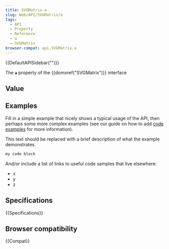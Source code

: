 ```yaml
---
title: SVGMatrix.a
slug: Web/API/SVGMatrix/a
tags:
  - API
  - Property
  - Reference
  - a
  - SVGMatrix
browser-compat: api.SVGMatrix.a
---
```

{{DefaultAPISidebar("")}}

The **`a`** property of the {{domxref("SVGMatrix")}} interface 

## Value



## Examples

Fill in a simple example that nicely shows a typical usage of the API, then perhaps some more complex examples (see our guide on how to add [code examples](/en-US/docs/MDN/Contribute/Structures/Code_examples) for more information).

This text should be replaced with a brief description of what the example demonstrates.

```js
my code block
```

And/or include a list of links to useful code samples that live elsewhere:

*   x
*   y
*   z

## Specifications

{{Specifications}}

## Browser compatibility

{{Compat}}


